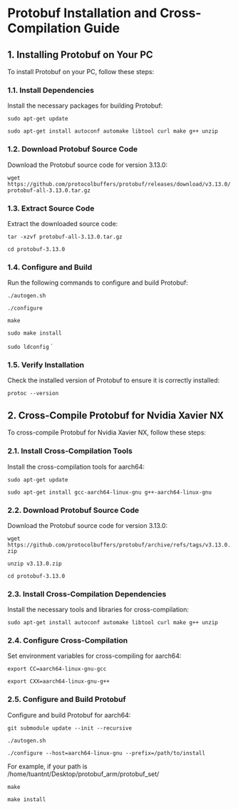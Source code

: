 
# Protobuf Installation and Cross-Compilation Guide

## 1. Installing Protobuf on Your PC

To install Protobuf on your PC, follow these steps:

### 1.1. Install Dependencies

Install the necessary packages for building Protobuf:

`sudo apt-get update`

`sudo apt-get install autoconf automake libtool curl make g++ unzip `

### 1.2. Download Protobuf Source Code

Download the Protobuf source code for version 3.13.0:

`wget https://github.com/protocolbuffers/protobuf/releases/download/v3.13.0/protobuf-all-3.13.0.tar.gz ` 

### 1.3. Extract Source Code

Extract the downloaded source code:

`tar -xzvf protobuf-all-3.13.0.tar.gz`

`cd protobuf-3.13.0 ` 


### 1.4. Configure and Build

Run the following commands to configure and build Protobuf:

`./autogen.sh`

`./configure`

`make`

`sudo make install`

`sudo ldconfig`
 ` 
### 1.5. Verify Installation

Check the installed version of Protobuf to ensure it is correctly installed:

`protoc --version ` 

## 2. Cross-Compile Protobuf for Nvidia Xavier NX

To cross-compile Protobuf for Nvidia Xavier NX, follow these steps:
### 2.1. Install Cross-Compilation Tools

Install the cross-compilation tools for aarch64:

`sudo apt-get update`

`sudo apt-get install gcc-aarch64-linux-gnu g++-aarch64-linux-gnu ` 

### 2.2. Download Protobuf Source Code

Download the Protobuf source code for version 3.13.0:

`wget https://github.com/protocolbuffers/protobuf/archive/refs/tags/v3.13.0.zip`

`unzip v3.13.0.zip`

`cd protobuf-3.13.0 ` 

### 2.3. Install Cross-Compilation Dependencies

Install the necessary tools and libraries for cross-compilation:

`sudo apt-get install autoconf automake libtool curl make g++ unzip`


### 2.4. Configure Cross-Compilation

Set environment variables for cross-compiling for aarch64:

`export CC=aarch64-linux-gnu-gcc`

`export CXX=aarch64-linux-gnu-g++ ` 

### 2.5. Configure and Build Protobuf

Configure and build Protobuf for aarch64:

`git submodule update --init --recursive`

`./autogen.sh`

`./configure --host=aarch64-linux-gnu --prefix=/path/to/install`

For example, if your path is /home/tuantnt/Desktop/protobuf_arm/protobuf_set/

`make`

`make install `
